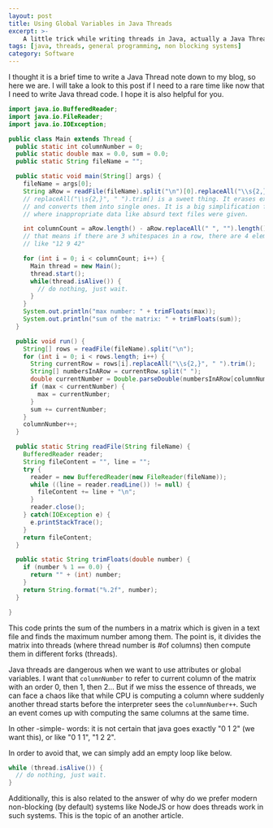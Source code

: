```yaml
---
layout: post
title: Using Global Variables in Java Threads
excerpt: >-
    A little trick while writing threads in Java, actually a Java Threads note for the blog.
tags: [java, threads, general programming, non blocking systems]
category: Software
---
```


I thought it is a brief time to write a Java Thread note down to my blog, so here we are. I will take a look to this post if I need to a rare time like now that I need to write Java thread code. I hope it is also helpful for you. 

```java
import java.io.BufferedReader;
import java.io.FileReader;
import java.io.IOException;

public class Main extends Thread {
  public static int columnNumber = 0;
  public static double max = 0.0, sum = 0.0;
  public static String fileName = "";

  public static void main(String[] args) {
    fileName = args[0];
    String aRow = readFile(fileName).split("\n")[0].replaceAll("\\s{2,}", " ").trim();
    // replaceAll("\\s{2,}", " ").trim() is a sweet thing. It erases extra whitespaces
    // and converts them into single ones. It is a big simplification for the jobs
    // where inappropriate data like absurd text files were given. 

    int columnCount = aRow.length() - aRow.replaceAll(" ", "").length() + 1;
    // that means if there are 3 whitespaces in a row, there are 4 elements in a row 
    // like "12 9 42"

    for (int i = 0; i < columnCount; i++) {
      Main thread = new Main();
      thread.start();
      while(thread.isAlive()) {
        // do nothing, just wait.
      }
    }
    System.out.println("max number: " + trimFloats(max));
    System.out.println("sum of the matrix: " + trimFloats(sum));
  }

  public void run() {
    String[] rows = readFile(fileName).split("\n");
    for (int i = 0; i < rows.length; i++) {
      String currentRow = rows[i].replaceAll("\\s{2,}", " ").trim();
      String[] numbersInARow = currentRow.split(" ");
      double currentNumber = Double.parseDouble(numbersInARow[columnNumber]);
      if (max < currentNumber) {
        max = currentNumber;
      }
      sum += currentNumber;
    }
    columnNumber++;
  }

  public static String readFile(String fileName) {
    BufferedReader reader;
    String fileContent = "", line = "";
    try {
      reader = new BufferedReader(new FileReader(fileName));
      while ((line = reader.readLine()) != null) {
        fileContent += line + "\n";
      }
      reader.close();
    } catch(IOException e) {
      e.printStackTrace();
    } 
    return fileContent;
  }

  public static String trimFloats(double number) {
    if (number % 1 == 0.0) {
      return "" + (int) number;
    }
    return String.format("%.2f", number);
  }

}
```

This code prints the sum of the numbers in a matrix which is given in a text file and finds the maximum number among them. The point is, it divides the matrix into threads (where thread number is #of columns) then compute them in different forks (threads).

Java threads are dangerous when we want to use attributes or global variables. I want that `columnNumber` to refer to current column of the matrix with an order 0, then 1, then 2... But if we miss the essence of threads, we can face a chaos like that while CPU is computing a column where suddenly another thread starts before the interpreter sees the `columnNumber++`. Such an event comes up with computing the same columns at the same time. 

In other -simple- words: it is not certain that java goes exactly "0 1 2" (we want this), or like "0 1 1", "1 2 2".

In order to avoid that, we can simply add an empty loop like below.

```java
while (thread.isAlive()) {
  // do nothing, just wait.
}
```

Additionally, this is also related to the answer of why do we prefer modern non-blocking (by default) systems like NodeJS or how does threads work in such systems. This is the topic of an another article. 
